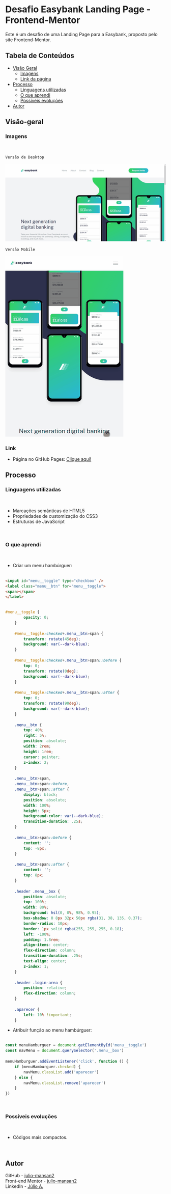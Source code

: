 # Desafio Easybank Landing Page - Frontend-Mentor

Este é um desafio de uma Landing Page para a Easybank, proposto pelo site Frontend-Mentor.

## Tabela de Conteúdos

- [Visão Geral](#visão-geral)
    - [Imagens](#imagens)
    - [Link da página](#link)
- [Processo](#processo)
    - [Linguagens utilizadas](#linguagens-utilizadas)
    - [O que aprendi](#o-que-aprendi)
    - [Possíveis evoluções](#possíveis-evoluções)
- [Autor](#autor)

## Visão-geral

### Imagens

<br>

````
Versão de Desktop
````

   <img src="./src/design/desktop-design.gif" alt="desktop-design">

<br>

````
Versão Mobile
````

 <img src="./src/design/mobile-design.gif" alt="mobile-design">

### Link

- Página no GitHub Pages: <a href="https://julio-mansan2.github.io/easybank-landing-page/">Clique aqui!</a>

## Processo

### Linguagens utilizadas

<br>

- Marcações semânticas de HTML5
- Propriedades de customização do CSS3
- Estruturas de JavaScript

<br>

### O que aprendi

<br>

- Criar um menu hambúrguer:

````html

<input id="menu__toggle" type="checkbox" />
<label class="menu__btn" for="menu__toggle">
<span></span>
</label>

````
````css

#menu__toggle {
        opacity: 0;
    }

    #menu__toggle:checked+.menu__btn>span {
        transform: rotate(45deg);
        background: var(--dark-blue);
    }

    #menu__toggle:checked+.menu__btn>span::before {
        top: 0;
        transform: rotate(0deg);
        background: var(--dark-blue);
    }

    #menu__toggle:checked+.menu__btn>span::after {
        top: 0;
        transform: rotate(90deg);
        background: var(--dark-blue);
    }

    .menu__btn {
        top: 40%;
        right: 5%;
        position: absolute;
        width: 2rem;
        height: 1rem;
        cursor: pointer;
        z-index: 2;
    }

    .menu__btn>span,
    .menu__btn>span::before,
    .menu__btn>span::after {
        display: block;
        position: absolute;
        width: 100%;
        height: 5px;
        background-color: var(--dark-blue);
        transition-duration: .25s;
    }

    .menu__btn>span::before {
        content: '';
        top: -8px;
    }

    .menu__btn>span::after {
        content: '';
        top: 8px;
    }

    .header .menu__box {
        position: absolute;
        top: 100%;
        width: 80%;
        background: hsl(0, 0%, 98%, 0.95);
        box-shadow: 0 8px 32px 50px rgba(31, 38, 135, 0.37);
        border-radius: 10px;
        border: 1px solid rgba(255, 255, 255, 0.18);
        left: -100%;
        padding: 1.8rem;
        align-items: center;
        flex-direction: column;
        transition-duration: .25s;
        text-align: center;
        z-index: 1;
    }

    .header .login-area {
        position: relative;
        flex-direction: column;
    }

    .aparecer {
        left: 10% !important;
    }


````

- Atribuir função ao menu hambúrguer:

````Javascript

const menuHamburguer = document.getElementById('menu__toggle')
const navMenu = document.querySelector('.menu__box')

menuHamburguer.addEventListener('click', function () {
    if (menuHamburguer.checked) {
        navMenu.classList.add('aparecer')
    } else {
        navMenu.classList.remove('aparecer')
    }
})

````
<br>

### Possíveis evoluções

<br>

- Códigos mais compactos.

<br>

## Autor

GitHub - <a href="https://github.com/julio-mansan2">julio-mansan2</a> <br>
Front-end Mentor - <a href="https://www.frontendmentor.io/profile/julio-mansan2">julio-mansan2</a> <br>
LinkedIn - <a href="https://www.linkedin.com/in/j%C3%BAlio-a-mansan-3415a7249/">Júlio A.</a> <br>